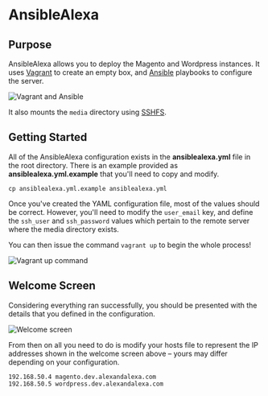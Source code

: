 AnsibleAlexa
============

Purpose
---

AnsibleAlexa allows you to deploy the Magento and Wordpress instances. It uses <a href="http://www.vagrantup.com/" target="_blank">Vagrant</a> to create an empty box, and <a href="http://www.ansible.com/home" target="_blank">Ansible</a> playbooks to configure the server.

<img src="http://i.imgur.com/8JXQwdB.png" alt="Vagrant and Ansible" />

It also mounts the `media` directory using <a href="http://fuse.sourceforge.net/sshfs.html" target="_blank">SSHFS</a>.

Getting Started
---

All of the AnsibleAlexa configuration exists in the **ansiblealexa.yml** file in the root directory. There is an example provided as **ansiblealexa.yml.example** that you'll need to copy and modify.

`cp ansiblealexa.yml.example ansiblealexa.yml`

Once you've created the YAML configuration file, most of the values should be correct. However, you'll need to modify the `user_email` key, and define the `ssh_user` and `ssh_password` values which pertain to the remote server where the media directory exists.

You can then issue the command `vagrant up` to begin the whole process!

<img src="http://i.imgur.com/eKzKoll.png" alt="Vagrant up command" />

Welcome Screen
------------

Considering everything ran successfully, you should be presented with the details that you defined in the configuration.

<img src="http://i.imgur.com/p9i2llV.png" alt="Welcome screen" />

From then on all you need to do is modify your hosts file to represent the IP addresses shown in the welcome screen above &ndash; yours may differ depending on your configuration.

```
192.168.50.4 magento.dev.alexandalexa.com
192.168.50.5 wordpress.dev.alexandalexa.com
```